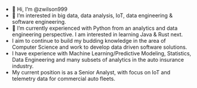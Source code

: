 - 👋 Hi, I’m @zwilson999
- 👀 I’m interested in big data, data analysis, IoT, data engineering & software engineering.
- 🌱 I’m currently experienced with Python from an analytics and data engineering perspective. I am interested in learning Java & Rust next.
- I aim to continue to build my budding knowledge in the area of Computer Science and work to develop data driven software solutions.
- I have experience with Machine Learning/Predictive Modeling, Statistics, Data Engineering and many subsets of analytics in the auto insurance industry. 
- My current position is as a Senior Analyst, with focus on IoT and telemetry data for commercial auto fleets.

<!---
zwilson999/zwilson999 is a ✨ special ✨ repository because its `README.md` (this file) appears on your GitHub profile.
You can click the Preview link to take a look at your changes.
--->
